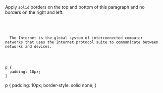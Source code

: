 Apply `solid` borders on the top and bottom
of this paragraph and
no borders on the right and left:

<Editor lang="css" type="exercise">
<code>
<panel lang="html">
<p>
  The Internet is the global system of interconnected computer networks that uses the Internet protocol suite to communicate between networks and devices.
</p>
</panel>
<panel lang="css">
p {
  padding: 10px;
}
</panel>
</code>

<solution>
p {
  padding: 10px;
  border-style: solid none;
}
</solution>
</Editor>